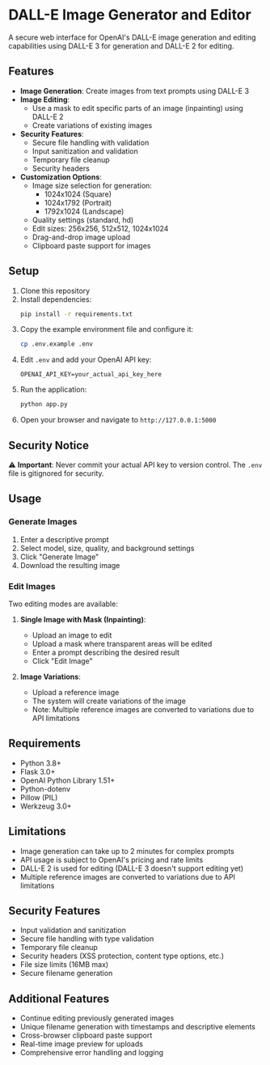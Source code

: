 # DALL-E Image Generator and Editor

A secure web interface for OpenAI's DALL-E image generation and editing capabilities using DALL-E 3 for generation and DALL-E 2 for editing.

## Features

- **Image Generation**: Create images from text prompts using DALL-E 3
- **Image Editing**:
  - Use a mask to edit specific parts of an image (inpainting) using DALL-E 2
  - Create variations of existing images
- **Security Features**:
  - Secure file handling with validation
  - Input sanitization and validation
  - Temporary file cleanup
  - Security headers
- **Customization Options**:
  - Image size selection for generation:
    - 1024x1024 (Square)
    - 1024x1792 (Portrait)
    - 1792x1024 (Landscape)
  - Quality settings (standard, hd)
  - Edit sizes: 256x256, 512x512, 1024x1024
  - Drag-and-drop image upload
  - Clipboard paste support for images

## Setup

1. Clone this repository
2. Install dependencies:
   ```bash
   pip install -r requirements.txt
   ```
3. Copy the example environment file and configure it:
   ```bash
   cp .env.example .env
   ```
4. Edit `.env` and add your OpenAI API key:
   ```
   OPENAI_API_KEY=your_actual_api_key_here
   ```
5. Run the application:
   ```bash
   python app.py
   ```
6. Open your browser and navigate to `http://127.0.0.1:5000`

## Security Notice

⚠️ **Important**: Never commit your actual API key to version control. The `.env` file is gitignored for security.

## Usage

### Generate Images
1. Enter a descriptive prompt
2. Select model, size, quality, and background settings
3. Click "Generate Image"
4. Download the resulting image

### Edit Images
Two editing modes are available:

1. **Single Image with Mask (Inpainting)**:
   - Upload an image to edit
   - Upload a mask where transparent areas will be edited
   - Enter a prompt describing the desired result
   - Click "Edit Image"

2. **Image Variations**:
   - Upload a reference image
   - The system will create variations of the image
   - Note: Multiple reference images are converted to variations due to API limitations

## Requirements

- Python 3.8+
- Flask 3.0+
- OpenAI Python Library 1.51+
- Python-dotenv
- Pillow (PIL)
- Werkzeug 3.0+

## Limitations

- Image generation can take up to 2 minutes for complex prompts
- API usage is subject to OpenAI's pricing and rate limits
- DALL-E 2 is used for editing (DALL-E 3 doesn't support editing yet)
- Multiple reference images are converted to variations due to API limitations

## Security Features

- Input validation and sanitization
- Secure file handling with type validation
- Temporary file cleanup
- Security headers (XSS protection, content type options, etc.)
- File size limits (16MB max)
- Secure filename generation

## Additional Features

- Continue editing previously generated images
- Unique filename generation with timestamps and descriptive elements
- Cross-browser clipboard paste support
- Real-time image preview for uploads
- Comprehensive error handling and logging